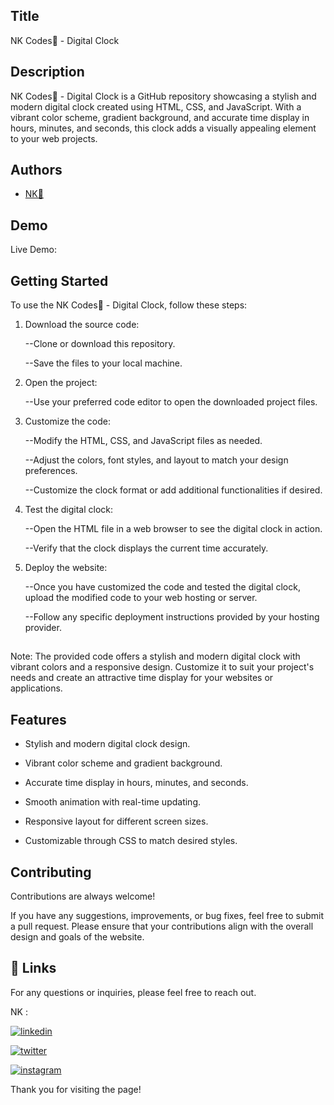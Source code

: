 
## Title

NK Codes💛 - Digital Clock
## Description 

NK Codes💛 - Digital Clock is a GitHub repository showcasing a stylish and modern digital clock created using HTML, CSS, and JavaScript. With a vibrant color scheme, gradient background, and accurate time display in hours, minutes, and seconds, this clock adds a visually appealing element to your web projects.



## Authors

- [NK💛](https://www.github.com/codesofTG) 


## Demo

Live Demo:

   
## Getting Started

To use the NK Codes💛 - Digital Clock, follow these steps:

1. Download the source code:
   
    --Clone or download this repository.
   
    --Save the files to your local machine.

2. Open the project:
   
    --Use your preferred code editor to open the downloaded project files.

3. Customize the code:
   
    --Modify the HTML, CSS, and JavaScript files as needed.
   
    --Adjust the colors, font styles, and layout to match your design preferences.
   
    --Customize the clock format or add additional functionalities if desired.

4. Test the digital clock:
   
    --Open the HTML file in a web browser to see the digital clock in action.
   
    --Verify that the clock displays the current time accurately.

5. Deploy the website:
   
    --Once you have customized the code and tested the digital clock, upload the modified code to your web hosting or server.
   
    --Follow any specific deployment instructions provided by your hosting provider.

## 

Note: The provided code offers a stylish and modern digital clock with vibrant colors and a responsive design. Customize it to suit your project's needs and create an attractive time display for your websites or applications.

## 
## Features

- Stylish and modern digital clock design.

- Vibrant color scheme and gradient background.

- Accurate time display in hours, minutes, and seconds.

- Smooth animation with real-time updating.

- Responsive layout for different screen sizes.

- Customizable through CSS to match desired styles.



## Contributing

Contributions are always welcome!

If you have any suggestions, improvements, or bug fixes, feel free to submit a pull request. Please ensure that your contributions align with the overall design and goals of the website. 


## 🔗 Links

For any questions or inquiries, please feel free to reach out. 

NK :

[![linkedin](https://img.shields.io/badge/linkedin-0A66C2?style=for-the-badge&logo=linkedin&logoColor=white)](https://www.linkedin.com/in/-nisha-p/)


[![twitter](https://img.shields.io/badge/twitter-1DA1F2?style=for-the-badge&logo=twitter&logoColor=white)](https://twitter.com/nishap24)

[![instagram](https://img.shields.io/badge/instagram-E4405F?style=for-the-badge&logo=instagram&logoColor=white)](https://instagram.com/_nisha_2407_)


Thank you for visiting the page!
